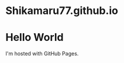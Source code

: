 # Shikamaru77.github.io
<!DOCTYPE html>
<html>
<body>
<title>syedafraim.github.io</title>
<h1>Hello World</h1>
<p>I'm hosted with GitHub Pages.</p>
</body>
</html>
